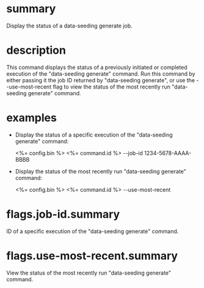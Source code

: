 # summary

Display the status of a data-seeding generate job.

# description

This command displays the status of a previously initiated or completed execution of the "data-seeding generate" command. Run this command by either passing it the job ID returned by "data-seeding generate", or use the --use-most-recent flag to view the status of the most recently run "data-seeding generate" command.

# examples

- Display the status of a specific execution of the "data-seeding generate" command:

  <%= config.bin %> <%= command.id %> --job-id 1234-5678-AAAA-BBBB

- Display the status of the most recently run "data-seeding generate" command:

  <%= config.bin %> <%= command.id %> --use-most-recent

# flags.job-id.summary

ID of a specific execution of the "data-seeding generate" command.

# flags.use-most-recent.summary

View the status of the most recently run "data-seeding generate" command.
